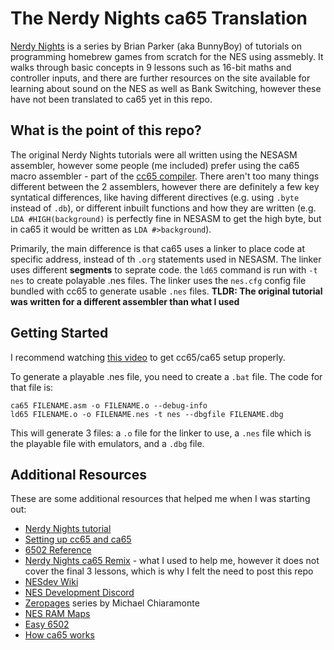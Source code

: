 # The Nerdy Nights ca65 Translation

[Nerdy Nights](https://nerdy-nights.nes.science/) is a series by Brian Parker (aka BunnyBoy) of tutorials on programming homebrew games from scratch for the NES using assmebly. It walks through basic concepts in 9 lessons such as 16-bit maths and controller inputs, and there are further resources on the site available for learning about sound on the NES as well as Bank Switching, however these have not been translated to ca65 yet in this repo.

## What is the point of this repo?

The original Nerdy Nights tutorials were all written using the NESASM assembler, however some people (me included) prefer using the ca65 macro assembler - part of the [cc65 compiler](https://cc65.github.io/). There aren't too many things different between the 2 assemblers, however there are definitely a few key syntatical differences, like having different directives (e.g. using `.byte` instead of `.db`), or different inbuilt functions and how they are written (e.g. `LDA #HIGH(background)` is perfectly fine in NESASM to get the high byte, but in ca65 it would be written as `LDA #>background`).

Primarily, the main difference is that ca65 uses a linker to place code at specific address, instead of th `.org` statements used in NESASM. The linker uses different **segments** to seprate code. the `ld65` command is run with `-t nes` to create polayable .nes files. The linker uses the `nes.cfg` config file bundled with cc65 to generate usable `.nes` files.
**TLDR: The original tutorial was written for a different assembler than what I used**

## Getting Started

I recommend watching [this video](https://www.youtube.com/watch?v=JgdcGcJga4w&list=PL29OkqO3wUxzOmjc0VKcdiNPqwliHEuEk) to get cc65/ca65 setup properly.

To generate a playable .nes file, you need to create a `.bat` file. The code for that file is:

```` batch
ca65 FILENAME.asm -o FILENAME.o --debug-info
ld65 FILENAME.o -o FILENAME.nes -t nes --dbgfile FILENAME.dbg
````

This will generate 3 files: a `.o` file for the linker to use, a `.nes` file which is the playable file with emulators, and a `.dbg` file.

## Additional Resources

These are some additional resources that helped me when I was starting out:

* [Nerdy Nights tutorial](https://nerdy-nights.nes.science/)
* [Setting up cc65 and ca65](https://www.youtube.com/watch?v=JgdcGcJga4w&list=PL29OkqO3wUxzOmjc0VKcdiNPqwliHEuEk&index=1)
* [6502 Reference](http://www.obelisk.me.uk/6502/reference.html)
* [Nerdy Nights ca65 Remix](https://github.com/ddribin/nerdy-nights) - what I used to help me, however it does not cover the final 3 lessons, which is why I felt the need to post this repo
* [NESdev Wiki](https://wiki.nesdev.com/w/index.php/Nesdev_Wiki)
* [NES Development Discord](https://discord.gg/JKCbuycpEx)
* [Zeropages](https://www.youtube.com/playlist?list=PL29OkqO3wUxzOmjc0VKcdiNPqwliHEuEk) series by Michael Chiaramonte
* [NES RAM Maps](https://docs.google.com/spreadsheets/d/13Y_h6-3DQwdK-3Dvleg-Glk0jn43_As8jPKa08O__bU/edit#gid=0)
* [Easy 6502](http://skilldrick.github.io/easy6502/)
* [How ca65 works](https://nesdoug.com/2020/05/12/how-ca65-works/)

